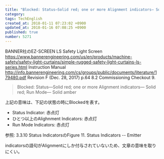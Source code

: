 ```yaml
---
title: "Blocked: Status—Solid red; one or more Alignment indicators— Solid red; Run Mode— Solid amber"
category: 
tags: TechEnglish
created_at: 2018-01-11 07:23:02 +0900
updated_at: 2018-01-16 07:08:25 +0900
published: true
number: 5271
---
```


BANNER社のEZ-SCREEN LS Safety Light Screen
https://www.bannerengineering.com/us/en/products/machine-safety/safety-light-curtains/simple-rugged-safety-light-curtains-ls-series.html
Instruction Manual
http://info.bannerengineering.com/cs/groups/public/documents/literature/179480.pdf
Revision F (Dec. 28, 2017)
p.64
8.2 Commissioning Checkout
9.

> Blocked: Status—Solid red; one or more Alignment indicators— Solid red; Run Mode— Solid amber

上記の意味は、下記の状態の時にBlockedを表す。

- Status Indicator: 赤点灯
- ひとつ以上のAlighnment Indicators: 赤点灯
- Run Mode Indicators: 赤点灯

参照: 3.3.10 Status IndicatorsのFigure 11. Status Indicators -- Emitter

indicatorsの語句がAlignmentにしか付与されていないため、文章の意味を取りにくい。

